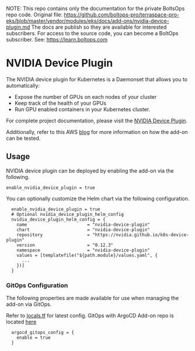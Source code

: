 <!-- note marker start -->
NOTE: This repo contains only the documentation for the private BoltsOps repo code.
Original file: https://github.com/boltops-pro/terraspace-pro-eks/blob/master/vendor/modules/eks/docs/add-ons/nvidia-device-plugin.md
The docs are publish so they are available for interested subscribers.
For access to the source code, you can become a BoltOps subscriber.
See: https://learn.boltops.com

<!-- note marker end -->

# NVIDIA Device Plugin

The NVIDIA device plugin for Kubernetes is a Daemonset that allows you to automatically:

* Expose the number of GPUs on each nodes of your cluster
* Keep track of the health of your GPUs
* Run GPU enabled containers in your Kubernetes cluster.


For complete project documentation, please visit the [NVIDIA Device Plugin](https://github.com/NVIDIA/k8s-device-plugin#readme).

Additionally, refer to this AWS [blog](https://aws.amazon.com/blogs/compute/running-gpu-accelerated-kubernetes-workloads-on-p3-and-p2-ec2-instances-with-amazon-eks/) for more information on how the add-on can be tested.

## Usage

NVIDIA device plugin can be deployed by enabling the add-on via the following.

```hcl
enable_nvidia_device_plugin = true
```

You can optionally customize the Helm chart via the following configuration.

```hcl
  enable_nvidia_device_plugin = true
  # Optional nvidia_device_plugin_helm_config
  nvidia_device_plugin_helm_config = {
    name                       = "nvidia-device-plugin"
    chart                      = "nvidia-device-plugin"
    repository                 = "https://nvidia.github.io/k8s-device-plugin"
    version                    = "0.12.3"
    namespace                  = "nvidia-device-plugin"
    values = [templatefile("${path.module}/values.yaml", {
      ...
    })]
  }
```

### GitOps Configuration
The following properties are made available for use when managing the add-on via GitOps.

Refer to [locals.tf](https://github.com/aws-ia/terraform-aws-eks-blueprints/blob/main/modules/kubernetes-addons/nvidia-device-plugin/locals.tf) for latest config. GitOps with ArgoCD Add-on repo is located [here](https://github.com/aws-samples/eks-blueprints-add-ons/blob/main/chart/values.yaml)

```hcl
  argocd_gitops_config = {
    enable = true
  }
```
